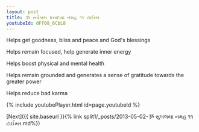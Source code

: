 ```yaml
---
layout: post
title: ૐ સર્વકાલ પ્રસાદયા નમહ ૧૧ ટાઈમ્સ
youtubeId: dFf08_6CbL8
---
```

 
 
Helps get goodness, bliss and peace and God's blessings
 
Helps remain focused, help generate inner energy 
 
Helps boost physical and mental health 
 
Helps remain grounded and generates a sense of gratitude towards the greater power 
 
Helps reduce bad karma
 
 
 
 


{% include youtubePlayer.html id=page.youtubeId %}
 
[Next]({{ site.baseurl }}{% link  split1/_posts/2013-05-02-ૐ સુબલયા નમહ ૧૧ ટાઈમ્સ.md%})
 

